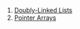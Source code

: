  1. [Doubly-Linked Lists](https://developer.gnome.org/glib/stable/glib-Doubly-Linked-Lists.html)
 2. [Pointer Arrays](https://developer.gnome.org/glib/stable/glib-Pointer-Arrays.html)
